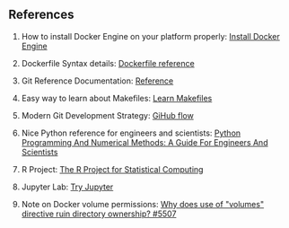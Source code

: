 ## References

1. How to install Docker Engine on your platform properly: [Install Docker Engine](https://docs.docker.com/engine/install/)

2. Dockerfile Syntax details: [Dockerfile reference](https://docs.docker.com/engine/reference/builder/)

3. Git Reference Documentation: [Reference](https://git-scm.com/docs)

4. Easy way to learn about Makefiles: [Learn Makefiles](https://makefiletutorial.com/)

5. Modern Git Development Strategy: [GiHub flow](https://docs.github.com/en/get-started/quickstart/github-flow)

6. Nice Python reference for engineers and scientists: [Python Programming And Numerical Methods: A Guide For Engineers And Scientists](https://pythonnumericalmethods.berkeley.edu/notebooks/Index.html)

7. R Project: [The R Project for Statistical Computing](https://www.r-project.org/)

8. Jupyter Lab: [Try Jupyter](https://jupyter.org/try)

9. Note on Docker volume permissions: [Why does use of "volumes" directive ruin directory ownership? #5507](https://github.com/docker/compose/issues/5507)


